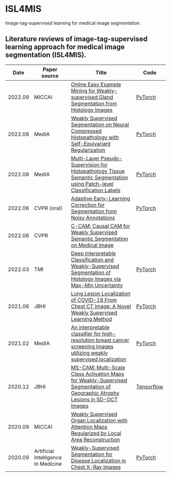 # ISL4MIS
Image-tag-supervised learning for medical image segmentation.

## Literature reviews of image-tag-supervised learning approach for medical image segmentation (**ISL4MIS**).

| Date    | Paper source                        | Title                                                        | Code                                                         |
| ------- | ----------------------------------- | ------------------------------------------------------------ | ------------------------------------------------------------ |
| 2022.09 | MICCAI                              | [Online Easy Example Mining for Weakly-supervised Gland Segmentation from Histology Images](https://arxiv.org/abs/2206.06665) | [PyTorch](https://github.com/xmed-lab/OEEM)                  |
| 2022.08 | MedIA             | [Weakly Supervised Segmentation on Neural Compressed Histopathology with Self-Equivariant Regularization](https://www.sciencedirect.com/science/article/abs/pii/S1361841522001293) | [PyTorch](https://github.com/PhilipChicco/wsshisto)          |
| 2022.08 | MedIA              | [Multi-Layer Pseudo-Supervision for Histopathology Tissue Semantic Segmentation using Patch-level Classification Labels](https://www.sciencedirect.com/science/article/pii/S1361841522001347) | [PyTorch](https://github.com/ChuHan89/WSSS-Tissue)           |
| 2022.06 | CVPR (oral)                         | [Adaptive Early-Learning Correction for Segmentation from Noisy Annotations](https://openaccess.thecvf.com/content/CVPR2022/papers/Liu_Adaptive_Early-Learning_Correction_for_Segmentation_From_Noisy_Annotations_CVPR_2022_paper.pdf) | [PyTorch](https://github.com/Kangningthu/ADELE)              |
| 2022.06 | CVPR                                | [C-CAM: Causal CAM for Weakly Supervised Semantic Segmentation on Medical Image](https://openaccess.thecvf.com/content/CVPR2022/papers/Chen_C-CAM_Causal_CAM_for_Weakly_Supervised_Semantic_Segmentation_on_Medical_CVPR_2022_paper.pdf) |                                                              |
| 2022.03 | TMI                                 | [Deep Interpretable Classification and Weakly-Supervised Segmentation of Histology Images via Max-Min Uncertainty](https://ieeexplore.ieee.org/abstract/document/9591653) | [PyTorch](https://github.com/sbelharbi/deep-wsl-histo-min-max-uncertainty) |
| 2021.06 | JBHI                                | [Lung Lesion Localization of COVID-19 From Chest CT Image: A Novel Weakly Supervised Learning Method](https://ieeexplore.ieee.org/document/9382077) | [PyTorch](https://github.com/guaguabujianle/COVID-19-GAN)    |
| 2021.02 | MedIA              | [An interpretable classifier for high-resolution breast cancer screening images utilizing weakly supervised localization](https://www.sciencedirect.com/science/article/pii/S1361841520302723) | [PyTorch](https://github.com/nyukat/GMIC)                    |
| 2020.12 | JBHI                                | [MS-CAM: Multi-Scale Class Activation Maps for Weakly-Supervised Segmentation of Geographic Atrophy Lesions in SD-OCT Images](https://ieeexplore.ieee.org/abstract/document/9121691) | [Tensorflow](https://github.com/jizexuan/Multi-Scale-Class-Activation-Map-Tensorflow) |
| 2020.09 | MICCAI                              | [Weakly Supervised Organ Localization with Attention Maps Regularized by Local Area Reconstruction](https://link.springer.com/chapter/10.1007/978-3-030-59710-8_24) |                                                              |
| 2020.09 | Artificial Intelligence in Medicine | [Weakly-Supervised Segmentation for Disease Localization in Chest X-Ray Images](https://link.springer.com/chapter/10.1007/978-3-030-59137-3_23) | [PyTorch](https://github.com/ucuapps/WSMIS)                  |

